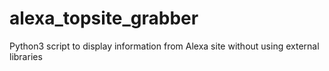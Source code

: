 # alexa_topsite_grabber
Python3 script to display information from Alexa site without using external libraries
